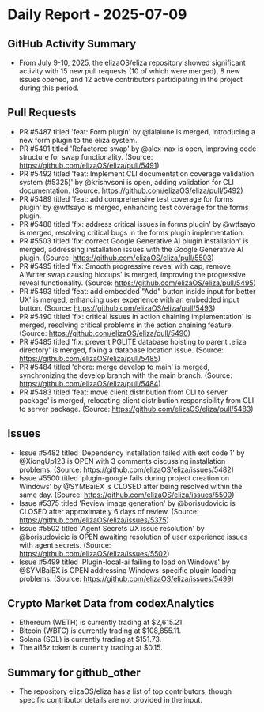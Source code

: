 # Daily Report - 2025-07-09

## GitHub Activity Summary
- From July 9-10, 2025, the elizaOS/eliza repository showed significant activity with 15 new pull requests (10 of which were merged), 8 new issues opened, and 12 active contributors participating in the project during this period.

## Pull Requests
- PR #5487 titled 'feat: Form plugin' by @lalalune is merged, introducing a new form plugin to the eliza system.
- PR #5491 titled 'Refactored swap' by @alex-nax is open, improving code structure for swap functionality. (Source: https://github.com/elizaOS/eliza/pull/5491)
- PR #5492 titled 'feat: Implement CLI documentation coverage validation system (#5325)' by @krishvsoni is open, adding validation for CLI documentation. (Source: https://github.com/elizaOS/eliza/pull/5492)
- PR #5489 titled 'feat: add comprehensive test coverage for forms plugin' by @wtfsayo is merged, enhancing test coverage for the forms plugin.
- PR #5488 titled 'fix: address critical issues in forms plugin' by @wtfsayo is merged, resolving critical bugs in the forms plugin implementation.
- PR #5503 titled 'fix: correct Google Generative AI plugin installation' is merged, addressing installation issues with the Google Generative AI plugin. (Source: https://github.com/elizaOS/eliza/pull/5503)
- PR #5495 titled 'fix: Smooth progressive reveal with cap, remove AIWriter swap causing hiccups' is merged, improving the progressive reveal functionality. (Source: https://github.com/elizaOS/eliza/pull/5495)
- PR #5493 titled 'feat: add embedded "Add" button inside input for better UX' is merged, enhancing user experience with an embedded input button. (Source: https://github.com/elizaOS/eliza/pull/5493)
- PR #5490 titled 'fix: critical issues in action chaining implementation' is merged, resolving critical problems in the action chaining feature. (Source: https://github.com/elizaOS/eliza/pull/5490)
- PR #5485 titled 'fix: prevent PGLITE database hoisting to parent .eliza directory' is merged, fixing a database location issue. (Source: https://github.com/elizaOS/eliza/pull/5485)
- PR #5484 titled 'chore: merge develop to main' is merged, synchronizing the develop branch with the main branch. (Source: https://github.com/elizaOS/eliza/pull/5484)
- PR #5483 titled 'feat: move client distribution from CLI to server package' is merged, relocating client distribution responsibility from CLI to server package. (Source: https://github.com/elizaOS/eliza/pull/5483)

## Issues
- Issue #5482 titled 'Dependency installation failed with exit code 1' by @XiongUp123 is OPEN with 3 comments discussing installation problems. (Source: https://github.com/elizaOS/eliza/issues/5482)
- Issue #5500 titled 'plugin-google fails during project creation on Windows' by @SYMBaiEX is CLOSED after being resolved within the same day. (Source: https://github.com/elizaOS/eliza/issues/5500)
- Issue #5375 titled 'Review image generation' by @borisudovicic is CLOSED after approximately 6 days of review. (Source: https://github.com/elizaOS/eliza/issues/5375)
- Issue #5502 titled 'Agent Secrets UX issue resolution' by @borisudovicic is OPEN awaiting resolution of user experience issues with agent secrets. (Source: https://github.com/elizaOS/eliza/issues/5502)
- Issue #5499 titled 'Plugin-local-ai failing to load on Windows' by @SYMBaiEX is OPEN addressing Windows-specific plugin loading problems. (Source: https://github.com/elizaOS/eliza/issues/5499)

## Crypto Market Data from codexAnalytics
- Ethereum (WETH) is currently trading at $2,615.21.
- Bitcoin (WBTC) is currently trading at $108,855.11.
- Solana (SOL) is currently trading at $151.73.
- The ai16z token is currently trading at $0.15.

## Summary for github_other
- The repository elizaOS/eliza has a list of top contributors, though specific contributor details are not provided in the input.